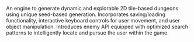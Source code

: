 An engine to generate dynamic and explorable 2D tile-based dungeons using unique seed-based generation. Incorporates saving/loading functionality, interactive keyboard controls for user movement, and user object manipulation. Introduces enemy API equipped with optimized search patterns to intelligently locate and pursue the user within the game. 
